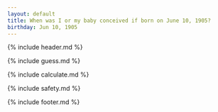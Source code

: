 ```yaml
---
layout: default
title: When was I or my baby conceived if born on June 10, 1905?
birthday: Jun 10, 1905
---
```


{% include header.md %}

{% include guess.md %}

{% include calculate.md %}

{% include safety.md %}

{% include footer.md %}



